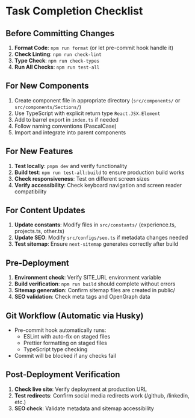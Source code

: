 # Task Completion Checklist

## Before Committing Changes
1. **Format Code**: `npm run format` (or let pre-commit hook handle it)
2. **Check Linting**: `npm run check-lint` 
3. **Type Check**: `npm run check-types`
4. **Run All Checks**: `npm run test-all`

## For New Components
1. Create component file in appropriate directory (`src/components/` or `src/components/Sections/`)
2. Use TypeScript with explicit return type `React.JSX.Element`
3. Add to barrel export in `index.ts` if needed
4. Follow naming conventions (PascalCase)
5. Import and integrate into parent components

## For New Features
1. **Test locally**: `pnpm dev` and verify functionality
2. **Build test**: `npm run test-all:build` to ensure production build works
3. **Check responsiveness**: Test on different screen sizes
4. **Verify accessibility**: Check keyboard navigation and screen reader compatibility

## For Content Updates
1. **Update constants**: Modify files in `src/constants/` (experience.ts, projects.ts, other.ts)
2. **Update SEO**: Modify `src/configs/seo.ts` if metadata changes needed
3. **Test sitemap**: Ensure `next-sitemap` generates correctly after build

## Pre-Deployment
1. **Environment check**: Verify SITE_URL environment variable
2. **Build verification**: `npm run build` should complete without errors
3. **Sitemap generation**: Confirm sitemap files are created in public/
4. **SEO validation**: Check meta tags and OpenGraph data

## Git Workflow (Automatic via Husky)
- Pre-commit hook automatically runs:
  - ESLint with auto-fix on staged files
  - Prettier formatting on staged files  
  - TypeScript type checking
- Commit will be blocked if any checks fail

## Post-Deployment Verification
1. **Check live site**: Verify deployment at production URL
2. **Test redirects**: Confirm social media redirects work (/github, /linkedin, etc.)
3. **SEO check**: Validate metadata and sitemap accessibility
